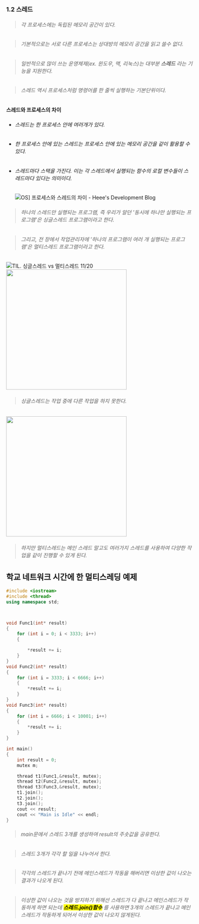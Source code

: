 ### 1.2 스레드

> ###### 각 프로세스에는 독립된 메모리 공간이 있다.

> ###### 기본적으로는 서로 다른 프로세스는 상대방의 메모리 공간을 읽고 쓸수 없다.

> ###### 일반적으로 많이 쓰는 운영체제(ex. 윈도우, 맥, 리눅스)는 대부분 **스레드** 라는 기능을 지원한다.

> ###### 스레드 역시 프로세스처럼 명령어를 한 줄씩 실행하는 기본단위이다.

#### 스레드와 프로세스의 차이

- ###### 스레드는 한 프로세스 안에 여러개가 있다.

- ###### 한 프로세스 안에 있는 스레드는 프로세스 안에 있는 메모리 공간을 같이 활용할 수 있다.

- ###### 스레드마다 스택을 가진다. 이는 각 스레드에서 실행되는 함수의 로컬 변수들이 스레드마다 있다는 의미이다.
  
  <img src="https://gmlwjd9405.github.io/images/os-process-and-thread/thread.png" title="" alt="OS] 프로세스와 스레드의 차이 - Heee's Development Blog" data-align="center">

> ###### 하나의 스레드만 실행되는 프로그램, 즉 우리가 알던 '동시에 하나만 실행되는 프로그램'은 싱글스레드 프로그램이라고 한다.

> ###### 그리고, 전 장에서 작업관리자에 '하나의 프로그램이 여러 개 실행되는 프로그램'은 멀티스레드 프로그램이라고 한다.

<img src="https://velog.velcdn.com/images%2Fcyheum%2Fpost%2F4fedacdf-32cc-46da-893b-bcb3b448a53a%2F%EB%8B%A4%EC%9A%B4%EB%A1%9C%EB%93%9C.jpg" title="" alt="TIL. 싱글스레드 vs 멀티스레드 11/20" data-align="center">

<img title="" src="https://velog.velcdn.com/images%2Fgil0127%2Fpost%2Fe77bf094-c662-48ac-ad2e-530d9bd0f781%2Fsingle.gif" alt="" width="325" data-align="center">

> ###### 싱글스레드는 작업 중에 다른 작업을 하지 못한다.

<img title="" src="https://velog.velcdn.com/images%2Fgil0127%2Fpost%2F813ea794-6eef-40b4-8042-09a8551082fd%2Fmulti.gif" alt="" width="325" data-align="center">

> ###### 하지만 멀티스레드는 메인 스레드 말고도 여러가지 스레드를 사용하여 다양한 작업을 같이 진행할 수 있게 된다.

## 학교 네트워크 시간에 한 멀티스레딩 예제

```cpp
#include <iostream>
#include <thread>
using namespace std;



void Func1(int* result)
{
    for (int i = 0; i < 3333; i++)
    {

        *result += i;
    }
}
void Func2(int* result)
{
    for (int i = 3333; i < 6666; i++)
    {
        *result += i;
    }
}
void Func3(int* result)
{
    for (int i = 6666; i < 10001; i++)
    {
        *result += i;
    }
}

int main()
{
    int result = 0;
    mutex m;

    thread t1(Func1,&result, mutex);
    thread t2(Func2,&result, mutex);
    thread t3(Func3,&result, mutex);
    t1.join();
    t2.join();
    t3.join();
    cout << result;
    cout << "Main is Idle" << endl;
}
```

> ###### main문에서 스레드 3개를 생성하여 result의 주솟값을 공유한다.

> ###### 스레드 3개가 각각 할 일을 나누어서 한다.

> ###### 각각의 스레드가 끝나기 전에 메인스레드가 작동을 해버리면 이상한 값이 나오는 결과가 나오게 된다.

> ###### 이상한 값이 나오는 것을 방지하기 위해선 스레드가 다 끝나고 메인스레드가 작동하게 하면 되는데 **<mark>스레드.join()함수</mark>** 를 사용하면 3개의 스레드가 끝나고 메인스레드가 작동하게 되어서 이상한 값이 나오지 않게된다.
